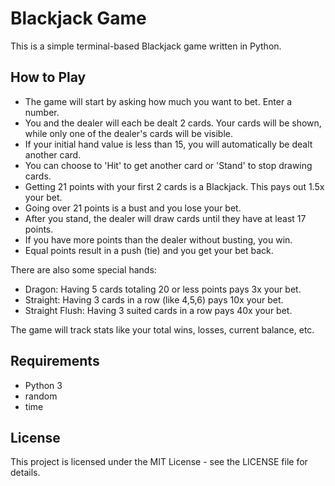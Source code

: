 # Blackjack Game

This is a simple terminal-based Blackjack game written in Python.

## How to Play

- The game will start by asking how much you want to bet. Enter a number. 
- You and the dealer will each be dealt 2 cards. Your cards will be shown, while only one of the dealer's cards will be visible.
- If your initial hand value is less than 15, you will automatically be dealt another card.
- You can choose to 'Hit' to get another card or 'Stand' to stop drawing cards.
- Getting 21 points with your first 2 cards is a Blackjack. This pays out 1.5x your bet. 
- Going over 21 points is a bust and you lose your bet.
- After you stand, the dealer will draw cards until they have at least 17 points. 
- If you have more points than the dealer without busting, you win.
- Equal points result in a push (tie) and you get your bet back.

There are also some special hands:

- Dragon: Having 5 cards totaling 20 or less points pays 3x your bet. 
- Straight: Having 3 cards in a row (like 4,5,6) pays 10x your bet.
- Straight Flush: Having 3 suited cards in a row pays 40x your bet.

The game will track stats like your total wins, losses, current balance, etc.

## Requirements

- Python 3
- random 
- time

## License

This project is licensed under the MIT License - see the LICENSE file for details.
